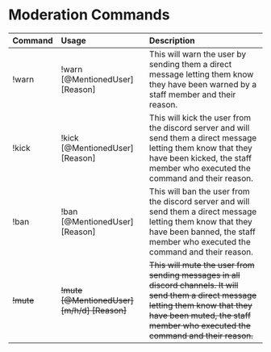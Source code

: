 # Moderation Commands

| Command | Usage | Description |
| :--- | :--- | :--- |
| !warn | !warn \[@MentionedUser\] \[Reason\] | This will warn the user by sending them a direct message letting them know they have been warned by a staff member and their reason. |
| !kick | !kick \[@MentionedUser\] \[Reason\] | This will kick the user from the discord server and will send them a direct message letting them know that they have been kicked, the staff member who executed the command and their reason. |
| !ban | !ban \[@MentionedUser\] \[Reason\] | This will ban the user from the discord server and will send them a direct message letting them know that they have been banned, the staff member who executed the command and their reason. |
| ~~!mute~~ | ~~!mute \[@MentionedUser\] \[m/h/d\] \[Reason\]~~ | ~~This will mute the user from sending messages in all discord channels. It will send them a direct message letting them know that they have been muted, the staff member who executed the command and their reason.~~ |



